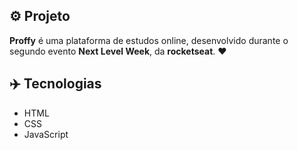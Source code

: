 ## ⚙️ Projeto
**Proffy** é uma plataforma de estudos online, desenvolvido durante o segundo evento **Next Level Week**, da **rocketseat**. ❤️

## ✈️ Tecnologias 
- HTML
- CSS
- JavaScript
